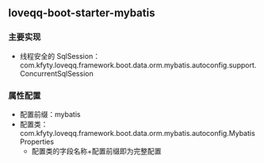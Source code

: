 ## loveqq-boot-starter-mybatis

### 主要实现
* 线程安全的 SqlSession：com.kfyty.loveqq.framework.boot.data.orm.mybatis.autoconfig.support.ConcurrentSqlSession

### 属性配置
* 配置前缀：mybatis
* 配置类：com.kfyty.loveqq.framework.boot.data.orm.mybatis.autoconfig.MybatisProperties
  * 配置类的字段名称+配置前缀即为完整配置